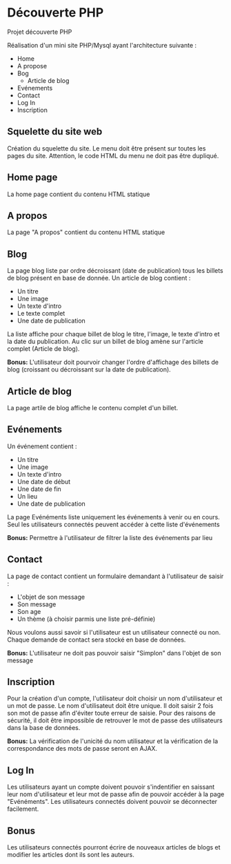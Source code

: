 # Découverte PHP
Projet découverte PHP

Réalisation d'un mini site PHP/Mysql ayant l'architecture suivante : 

- Home
- A propose
- Bog
  - Article de blog
- Evénements
- Contact
- Log In
- Inscription

## Squelette du site web
Création du squelette du site.
Le menu doit être présent sur toutes les pages du site. Attention, le code HTML du menu ne doit pas être dupliqué.

## Home page
La home page contient du contenu HTML statique

## A propos
La page "A propos" contient du contenu HTML statique

## Blog
La page blog liste par ordre décroissant (date de publication) tous les billets de blog présent en base de donnée.
Un article de blog contient : 
- Un titre
- Une image
- Un texte d'intro
- Le texte complet
- Une date de publication

La liste affiche pour chaque billet de blog le titre, l'image, le texte d'intro et la date du publication.
Au clic sur un billet de blog amène sur l'article complet (Article de blog).

**Bonus:** L'utilisateur doit pourvoir changer l'ordre d'affichage des billets de blog (croissant ou décroissant sur la date de publication).

## Article de blog
La page artile de blog affiche le contenu complet d'un billet.

## Evénements
Un événement contient : 
- Un titre
- Une image
- Un texte d'intro
- Une date de début
- Une date de fin
- Un lieu
- Une date de publication

La page Evénéments liste uniquement les événements à venir ou en cours.
Seul les utilisateurs connectés peuvent accéder à cette liste d'événements

**Bonus:** Permettre à l'utilisateur de filtrer la liste des événements par lieu

## Contact
La page de contact contient un formulaire demandant à l'utilisateur de saisir : 
- L'objet de son message
- Son message
- Son age
- Un thème (à choisir parmis une liste pré-définie)

Nous voulons aussi savoir si l'utilisateur est un utilisateur connecté ou non.
Chaque demande de contact sera stocké en base de données.  

**Bonus:** L'utilisateur ne doit pas pouvoir saisir "Simplon" dans l'objet de son message

## Inscription
Pour la création d'un compte, l'utilisateur doit choisir un nom d'utilisateur et un mot de passe.
Le nom d'utilisateut doit être unique.
Il doit saisir 2 fois son mot de passe afin d'éviter toute erreur de saisie.
Pour des raisons de sécurité, il doit être impossible de retrouver le mot de passe des utilisateurs dans la base de données.

**Bonus:** La vérification de l'unicité du nom utilisateur et la vérification de la correspondance des mots de passe seront  en AJAX.

## Log In
Les utilisateurs ayant un compte doivent pouvoir s'indentifier en saissant leur nom d'utilisateur et leur mot de passe afin de pouvoir accéder à la page "Evénéments".
Les utilisateurs connectés doivent pouvoir se déconnecter facilement.

## Bonus
Les utilisateurs connectés pourront écrire de nouveaux articles de blogs et modifier les articles dont ils sont les auteurs.
